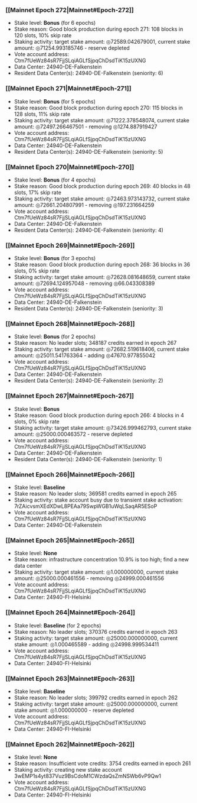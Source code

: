 ### [[Mainnet Epoch 272|Mainnet#Epoch-272]]
* Stake level: **Bonus** (for 6 epochs)
* Stake reason: Good block production during epoch 271: 108 blocks in 120 slots, 10% skip rate
* Staking activity: target stake amount: ◎72589.042679001, current stake amount: ◎71254.993185746 - reserve depleted
* Vote account address: Ctm7fUeWz84sR7FjjSLqiAGLfSjpqChDsdTiK15zUXNG
* Data Center: 24940-DE-Falkenstein
* Resident Data Center(s): 24940-DE-Falkenstein (seniority: 6)
### [[Mainnet Epoch 271|Mainnet#Epoch-271]]
* Stake level: **Bonus** (for 5 epochs)
* Stake reason: Good block production during epoch 270: 115 blocks in 128 slots, 11% skip rate
* Staking activity: target stake amount: ◎71222.378548074, current stake amount: ◎72497.266467501 - removing ◎1274.887919427
* Vote account address: Ctm7fUeWz84sR7FjjSLqiAGLfSjpqChDsdTiK15zUXNG
* Data Center: 24940-DE-Falkenstein
* Resident Data Center(s): 24940-DE-Falkenstein (seniority: 5)
### [[Mainnet Epoch 270|Mainnet#Epoch-270]]
* Stake level: **Bonus** (for 4 epochs)
* Stake reason: Good block production during epoch 269: 40 blocks in 48 slots, 17% skip rate
* Staking activity: target stake amount: ◎72463.973143732, current stake amount: ◎72661.204807991 - removing ◎197.231664259
* Vote account address: Ctm7fUeWz84sR7FjjSLqiAGLfSjpqChDsdTiK15zUXNG
* Data Center: 24940-DE-Falkenstein
* Resident Data Center(s): 24940-DE-Falkenstein (seniority: 4)
### [[Mainnet Epoch 269|Mainnet#Epoch-269]]
* Stake level: **Bonus** (for 3 epochs)
* Stake reason: Good block production during epoch 268: 36 blocks in 36 slots, 0% skip rate
* Staking activity: target stake amount: ◎72628.081648659, current stake amount: ◎72694.124957048 - removing ◎66.043308389
* Vote account address: Ctm7fUeWz84sR7FjjSLqiAGLfSjpqChDsdTiK15zUXNG
* Data Center: 24940-DE-Falkenstein
* Resident Data Center(s): 24940-DE-Falkenstein (seniority: 3)
### [[Mainnet Epoch 268|Mainnet#Epoch-268]]
* Stake level: **Bonus** (for 2 epochs)
* Stake reason: No leader slots; 348187 credits earned in epoch 267
* Staking activity: target stake amount: ◎72682.519618406, current stake amount: ◎25011.541763364 - adding ◎47670.977855042
* Vote account address: Ctm7fUeWz84sR7FjjSLqiAGLfSjpqChDsdTiK15zUXNG
* Data Center: 24940-DE-Falkenstein
* Resident Data Center(s): 24940-DE-Falkenstein (seniority: 2)
### [[Mainnet Epoch 267|Mainnet#Epoch-267]]
* Stake level: **Bonus**
* Stake reason: Good block production during epoch 266: 4 blocks in 4 slots, 0% skip rate
* Staking activity: target stake amount: ◎73426.999462793, current stake amount: ◎25000.000463572 - reserve depleted
* Vote account address: Ctm7fUeWz84sR7FjjSLqiAGLfSjpqChDsdTiK15zUXNG
* Data Center: 24940-DE-Falkenstein
* Resident Data Center(s): 24940-DE-Falkenstein (seniority: 1)
### [[Mainnet Epoch 266|Mainnet#Epoch-266]]
* Stake level: **Baseline**
* Stake reason: No leader slots; 369581 credits earned in epoch 265
* Staking activity: stake account busy due to transient stake activation: 7rZAicvsmXEdXDwL8PEAa79SwpWGB1uWqLSaqAR5ESoP
* Vote account address: Ctm7fUeWz84sR7FjjSLqiAGLfSjpqChDsdTiK15zUXNG
* Data Center: 24940-DE-Falkenstein
### [[Mainnet Epoch 265|Mainnet#Epoch-265]]
* Stake level: **None**
* Stake reason: infrastructure concentration 10.9% is too high; find a new data center
* Staking activity: target stake amount: ◎1.000000000, current stake amount: ◎25000.000461556 - removing ◎24999.000461556
* Vote account address: Ctm7fUeWz84sR7FjjSLqiAGLfSjpqChDsdTiK15zUXNG
* Data Center: 24940-FI-Helsinki
### [[Mainnet Epoch 264|Mainnet#Epoch-264]]
* Stake level: **Baseline** (for 2 epochs)
* Stake reason: No leader slots; 370376 credits earned in epoch 263
* Staking activity: target stake amount: ◎25000.000000000, current stake amount: ◎1.000465589 - adding ◎24998.999534411
* Vote account address: Ctm7fUeWz84sR7FjjSLqiAGLfSjpqChDsdTiK15zUXNG
* Data Center: 24940-FI-Helsinki
### [[Mainnet Epoch 263|Mainnet#Epoch-263]]
* Stake level: **Baseline**
* Stake reason: No leader slots; 399792 credits earned in epoch 262
* Staking activity: target stake amount: ◎25000.000000000, current stake amount: ◎1.000000000 - reserve depleted
* Vote account address: Ctm7fUeWz84sR7FjjSLqiAGLfSjpqChDsdTiK15zUXNG
* Data Center: 24940-FI-Helsinki
### [[Mainnet Epoch 262|Mainnet#Epoch-262]]
* Stake level: **None**
* Stake reason: Insufficient vote credits: 3754 credits earned in epoch 261
* Staking activity: creating new stake account 3wEMP1s4yt837Vuz9BsCdoM1CWzdaQsZmNSWb6vP9Qw1
* Vote account address: Ctm7fUeWz84sR7FjjSLqiAGLfSjpqChDsdTiK15zUXNG
* Data Center: 24940-FI-Helsinki